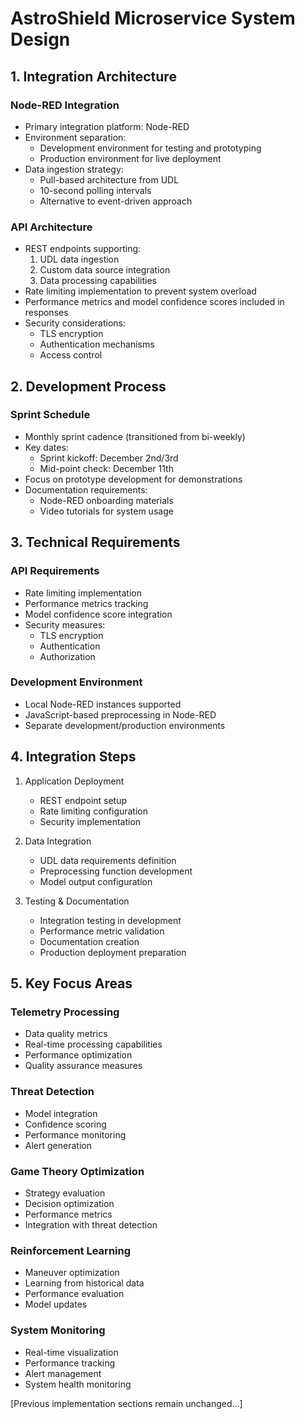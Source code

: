 # AstroShield Microservice System Design

## 1. Integration Architecture

### Node-RED Integration
- Primary integration platform: Node-RED
- Environment separation:
  - Development environment for testing and prototyping
  - Production environment for live deployment
- Data ingestion strategy:
  - Pull-based architecture from UDL
  - 10-second polling intervals
  - Alternative to event-driven approach

### API Architecture
- REST endpoints supporting:
  1. UDL data ingestion
  2. Custom data source integration
  3. Data processing capabilities
- Rate limiting implementation to prevent system overload
- Performance metrics and model confidence scores included in responses
- Security considerations:
  - TLS encryption
  - Authentication mechanisms
  - Access control

## 2. Development Process

### Sprint Schedule
- Monthly sprint cadence (transitioned from bi-weekly)
- Key dates:
  - Sprint kickoff: December 2nd/3rd
  - Mid-point check: December 11th
- Focus on prototype development for demonstrations
- Documentation requirements:
  - Node-RED onboarding materials
  - Video tutorials for system usage

## 3. Technical Requirements

### API Requirements
- Rate limiting implementation
- Performance metrics tracking
- Model confidence score integration
- Security measures:
  - TLS encryption
  - Authentication
  - Authorization

### Development Environment
- Local Node-RED instances supported
- JavaScript-based preprocessing in Node-RED
- Separate development/production environments

## 4. Integration Steps

1. Application Deployment
   - REST endpoint setup
   - Rate limiting configuration
   - Security implementation

2. Data Integration
   - UDL data requirements definition
   - Preprocessing function development
   - Model output configuration

3. Testing & Documentation
   - Integration testing in development
   - Performance metric validation
   - Documentation creation
   - Production deployment preparation

## 5. Key Focus Areas

### Telemetry Processing
- Data quality metrics
- Real-time processing capabilities
- Performance optimization
- Quality assurance measures

### Threat Detection
- Model integration
- Confidence scoring
- Performance monitoring
- Alert generation

### Game Theory Optimization
- Strategy evaluation
- Decision optimization
- Performance metrics
- Integration with threat detection

### Reinforcement Learning
- Maneuver optimization
- Learning from historical data
- Performance evaluation
- Model updates

### System Monitoring
- Real-time visualization
- Performance tracking
- Alert management
- System health monitoring

[Previous implementation sections remain unchanged...]
